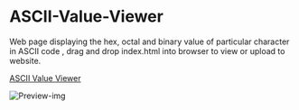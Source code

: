 # ASCII-Value-Viewer
Web page displaying the hex, octal and binary value of particular character in ASCII code , drag and drop index.html into browser to view or upload to website.

[ASCII Value Viewer](https://jvnaveenbabu.github.io/ASCII-Value-Viewer/index.html)

![Preview-img](https://user-images.githubusercontent.com/48272770/91982236-8f3fb780-ed47-11ea-82ee-02e26933a852.png)
